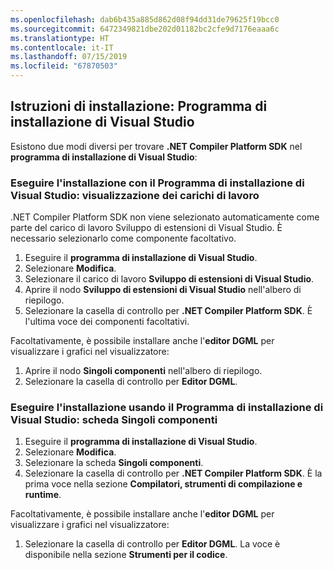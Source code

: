 ```yaml
---
ms.openlocfilehash: dab6b435a885d862d08f94dd31de79625f19bcc0
ms.sourcegitcommit: 6472349821dbe202d01182bc2cfe9d7176eaaa6c
ms.translationtype: HT
ms.contentlocale: it-IT
ms.lasthandoff: 07/15/2019
ms.locfileid: "67870503"
---
```

## <a name="installation-instructions---visual-studio-installer"></a>Istruzioni di installazione: Programma di installazione di Visual Studio

Esistono due modi diversi per trovare **.NET Compiler Platform SDK** nel **programma di installazione di Visual Studio**:

### <a name="install-using-the-visual-studio-installer---workloads-view"></a>Eseguire l'installazione con il Programma di installazione di Visual Studio: visualizzazione dei carichi di lavoro

.NET Compiler Platform SDK non viene selezionato automaticamente come parte del carico di lavoro Sviluppo di estensioni di Visual Studio. È necessario selezionarlo come componente facoltativo.

1. Eseguire il **programma di installazione di Visual Studio**. 
1. Selezionare **Modifica**. 
1. Selezionare il carico di lavoro **Sviluppo di estensioni di Visual Studio**.
1. Aprire il nodo **Sviluppo di estensioni di Visual Studio** nell'albero di riepilogo.
1. Selezionare la casella di controllo per **.NET Compiler Platform SDK**. È l'ultima voce dei componenti facoltativi.

Facoltativamente, è possibile installare anche l'**editor DGML** per visualizzare i grafici nel visualizzatore:

1. Aprire il nodo **Singoli componenti** nell'albero di riepilogo.
1. Selezionare la casella di controllo per **Editor DGML**.

### <a name="install-using-the-visual-studio-installer---individual-components-tab"></a>Eseguire l'installazione usando il Programma di installazione di Visual Studio: scheda Singoli componenti

1. Eseguire il **programma di installazione di Visual Studio**. 
1. Selezionare **Modifica**. 
1. Selezionare la scheda **Singoli componenti**. 
1. Selezionare la casella di controllo per **.NET Compiler Platform SDK**. È la prima voce nella sezione **Compilatori, strumenti di compilazione e runtime**.

Facoltativamente, è possibile installare anche l'**editor DGML** per visualizzare i grafici nel visualizzatore:

1. Selezionare la casella di controllo per **Editor DGML**. La voce è disponibile nella sezione **Strumenti per il codice**.
